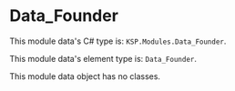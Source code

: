# Data_Founder

This module data's C# type is: `KSP.Modules.Data_Founder`.

This module data's element type is: `Data_Founder`.

This module data object has no classes.